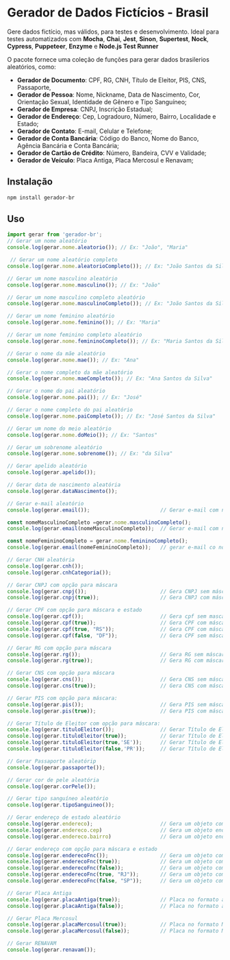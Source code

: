 # Gerador de Dados Fictícios - Brasil

Gere dados fictício, mas válidos, para testes e desenvolvimento.
Ideal para testes automatizados com **Mocha**, **Chai**, **Jest**, **Sinon**, **Supertest**, **Nock**, **Cypress**, **Puppeteer**, **Enzyme** e **Node.js Test Runner**

O pacote fornece uma coleção de funções para gerar dados brasilerios aleatórios, como:

* **Gerador de Documento**: CPF, RG, CNH, Título de Eleitor, PIS, CNS, Passaporte,
* **Gerador de Pessoa**: Nome, Nickname,  Data de Nascimento, Cor, Orientação Sexual, Identidade de Gênero e Tipo Sanguíneo;
* **Gerador de Empresa**: CNPJ, Inscrição Estadual;
* **Gerador de Endereço**: Cep, Logradouro, Número, Bairro, Localidade e Estado;
* **Gerador de Contato**: E-mail, Celular e Telefone;
* **Gerador de Conta Bancária**: Código do Banco, Nome do Banco, Agência Bancária e Conta Bancária;
* **Gerador de Cartão de Crédito**: Número, Bandeira, CVV e Validade;
* **Gerador de Veículo**: Placa Antiga, Placa Mercosul e Renavam;

## Instalação

```bash
npm install gerador-br
```

## Uso

```js
import gerar from 'gerador-br';
// Gerar um nome aleatório
console.log(gerar.nome.aleatorio()); // Ex: "João", "Maria"

 // Gerar um nome aleatório completo
console.log(gerar.nome.aleatorioCompleto()); // Ex: "João Santos da Silva", "Maria Santos da Silva"

// Gerar um nome masculino aleatório
console.log(gerar.nome.masculino()); // Ex: "João"

// Gerar um nome masculino completo aleatório
console.log(gerar.nome.masculinoCompleto()); // Ex: "João Santos da Silva"

// Gerar um nome feminino aleatório
console.log(gerar.nome.feminino()); // Ex: "Maria"

// Gerar um nome feminino completo aleatório
console.log(gerar.nome.femininoCompleto()); // Ex: "Maria Santos da Silva"

// Gerar o nome da mãe aleatório
console.log(gerar.nome.mae()); // Ex: "Ana"

// Gerar o nome completo da mãe aleatório
console.log(gerar.nome.maeCompleto()); // Ex: "Ana Santos da Silva"

// Gerar o nome do pai aleatório
console.log(gerar.nome.pai()); // Ex: "José"

// Gerar o nome completo do pai aleatório
console.log(gerar.nome.paiCompleto()); // Ex: "José Santos da Silva"

// Gerar um nome do meio aleatório
console.log(gerar.nome.doMeio()); // Ex: "Santos"

// Gerar um sobrenome aleatório
console.log(gerar.nome.sobrenome()); // Ex: "da Silva"

// Gerar apelido aleatório
console.log(gerar.apelido());

// Gerar data de nascimento aleatória
console.log(gerar.dataNascimento());

// Gerar e-mail aleatório
console.log(gerar.email());                       // Gerar e-mail com nickname aleatório

const nomeMasculinoCompleto =gerar.nome.masculinoCompleto();
console.log(gerar.email(nomeMasculinoCompleto));  // Gerar e-mail com nome masculino

const nomeFemininoCompleto = gerar.nome.femininoCompleto();
console.log(gerar.email(nomeFemininoCompleto));   // gerar e-mail co nome feminino

// Gerar CNH aleatória
console.log(gerar.cnh());
console.log(gerar.cnhCategoria());

// Gerar CNPJ com opção para máscara
console.log(gerar.cnpj());                        // Gera CNPJ sem máscara
console.log(gerar.cnpj(true));                    // Gera CNPJ com máscara

// Gerar CPF com opção para máscara e estado
console.log(gerar.cpf());                         // Gera cpf sem mascara e de estado aleatório
console.log(gerar.cpf(true));                     // Gera CPF com máscara e de estado aleatório
console.log(gerar.cpf(true, "RS"));               // Gera CPF com máscara e do estado informado
console.log(gerar.cpf(false, "DF"));              // Gera CPF sem máscara e do estado informado

// Gerar RG com opção para máscara
console.log(gerar.rg());                          // Gera RG sem máscara
console.log(gerar.rg(true));                      // Gera RG com máscara

// Gerar CNS com opção para máscara
console.log(gerar.cns());                         // Gera CNS sem máscara
console.log(gerar.cns(true));                     // Gera CNS com máscara

// Gerar PIS com opção para máscara:
console.log(gerar.pis());                         // Gera PIS sem máscara
console.log(gerar.pis(true));                     // Gera PIS com máscara

// Gerar Título de Eleitor com opção para máscara:
console.log(gerar.tituloEleitor());               // Gerar Título de Eleitor sem máscara e de estado aleatório
console.log(gerar.tituloEleitor(true));           // Gerar Título de Eleitor com máscara e de estado aleatório
console.log(gerar.tituloEleitor(true,'SE'));      // Gerar Título de Eleitor sem máscara e de estado informado
console.log(gerar.tituloEleitor(false,'PR'));     // Gerar Título de Eleitor com máscara e de estado informado

// Gerar Passaporte aleatórip
console.log(gerar.passaporte());

// Gerar cor de pele aleatória
console.log(gerar.corPele());

// Gerar tipo sanguíneo aleatório
console.log(gerar.tipoSanguineo());

// Gerar endereço de estado aleatório
console.log(gerar.endereco);                      // Gera um objeto com todos os campos do endereço
console.log(gerar.endereco.cep)                   // Gera um objeto endereço e retorna apenas o CEP
console.log(gerar.endereco.bairro)                // Gera um objeto endereço e retorna apenas o bairro

// Gerar endereço com opção para máscara e estado
console.log(gerar.enderecoFnc());                 // Gera um objeto com todos os campos do endereço e de estado aleatório
console.log(gerar.enderecoFnc(true));             // Gera um objeto com todos os campos do endereço, o CEP com máscara e de estado aleatório
console.log(gerar.enderecoFnc(false));            // Gera um objeto com todos os campos do endereço, o CEP sem máscara e de estado aleatório
console.log(gerar.enderecoFnc(true, "RJ"));       // Gera um objeto com todos os campos do endereço, o CEP com máscara e do estado informado
console.log(gerar.enderecoFnc(false, "SP"));      // Gera um objeto com todos os campos do endereço, o CEP sem máscara e do estado informado

// Gerar Placa Antiga
console.log(gerar.placaAntiga(true));             // Placa no formato antigo com máscara "ABC-1234"
console.log(gerar.placaAntiga(false));            // Placa no formato antigo sem máscara "ABC1234"

// Gerar Placa Mercosul
console.log(gerar.placaMercosul(true));           // Placa no formato Mercosul sem máscara "ABC1D23"
console.log(gerar.placaMercosul(false));          // Placa no formato Mercosul com máscara "ABC-1D23"

// Gerar RENAVAM
console.log(gerar.renavam());
```
